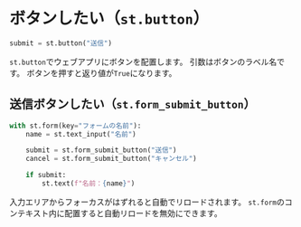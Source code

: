 # ボタンしたい（``st.button``）

```python
submit = st.button("送信")
```

``st.button``でウェブアプリにボタンを配置します。
引数はボタンのラベル名です。
ボタンを押すと返り値が``True``になります。

## 送信ボタンしたい（``st.form_submit_button``）

```python
with st.form(key="フォームの名前"):
    name = st.text_input("名前")

    submit = st.form_submit_button("送信")
    cancel = st.form_submit_button("キャンセル")

    if submit:
        st.text(f"名前：{name}")
```

入力エリアからフォーカスがはずれると自動でリロードされます。
``st.form``のコンテキスト内に配置すると自動リロードを無効にできます。
